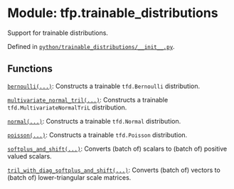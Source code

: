 <div itemscope itemtype="http://developers.google.com/ReferenceObject">
<meta itemprop="name" content="tfp.trainable_distributions" />
<meta itemprop="path" content="Stable" />
</div>

# Module: tfp.trainable_distributions

Support for trainable distributions.



Defined in [`python/trainable_distributions/__init__.py`](https://github.com/tensorflow/probability/tree/master/tensorflow_probability/python/trainable_distributions/__init__.py).

<!-- Placeholder for "Used in" -->


## Functions

[`bernoulli(...)`](../tfp/trainable_distributions/bernoulli.md): Constructs a trainable `tfd.Bernoulli` distribution.

[`multivariate_normal_tril(...)`](../tfp/trainable_distributions/multivariate_normal_tril.md): Constructs a trainable `tfd.MultivariateNormalTriL` distribution.

[`normal(...)`](../tfp/trainable_distributions/normal.md): Constructs a trainable `tfd.Normal` distribution.

[`poisson(...)`](../tfp/trainable_distributions/poisson.md): Constructs a trainable `tfd.Poisson` distribution.

[`softplus_and_shift(...)`](../tfp/trainable_distributions/softplus_and_shift.md): Converts (batch of) scalars to (batch of) positive valued scalars.

[`tril_with_diag_softplus_and_shift(...)`](../tfp/trainable_distributions/tril_with_diag_softplus_and_shift.md): Converts (batch of) vectors to (batch of) lower-triangular scale matrices.

